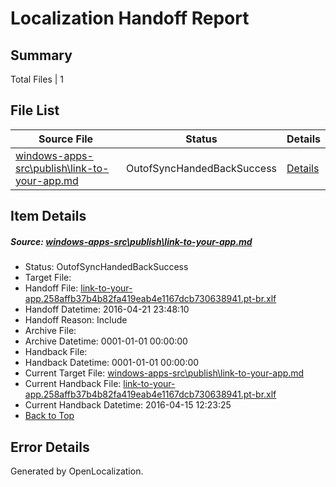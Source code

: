 # <a name='report-top'></a> Localization Handoff Report

## Summary
 Total Files | 1

## File List
 Source File | Status | Details 
 ----------- | ------ | ------- 
 [windows-apps-src\publish\link-to-your-app.md](https://github.com/Microsoft/windows-apps/blob/d36f14604bd8c2ce0d5778a67f5b5b9460d9fbf3/windows-apps-src/publish/link-to-your-app.md) | OutofSyncHandedBackSuccess | [Details](#891b99b52f7e3b347c0e2f9d298f144313cc7b2d3470)

## Item Details
##### <a name='891b99b52f7e3b347c0e2f9d298f144313cc7b2d3470'></a> Source: [windows-apps-src\publish\link-to-your-app.md](https://github.com/Microsoft/windows-apps/blob/d36f14604bd8c2ce0d5778a67f5b5b9460d9fbf3/windows-apps-src/publish/link-to-your-app.md)
* Status: OutofSyncHandedBackSuccess
* Target File: 
* Handoff File: [link-to-your-app.258affb37b4b82fa419eab4e1167dcb730638941.pt-br.xlf](https://github.com/Microsoft/WDG.handoff/blob/db6b95803e35f835d82f14d56d578aad87b33580/ol-handoff/Microsoft/windows-apps.pt-br/master/link-to-your-app.258affb37b4b82fa419eab4e1167dcb730638941.pt-br.xlf)
* Handoff Datetime: 2016-04-21 23:48:10
* Handoff Reason: Include
* Archive File: 
* Archive Datetime: 0001-01-01 00:00:00
* Handback File: 
* Handback Datetime: 0001-01-01 00:00:00
* Current Target File: [windows-apps-src\publish\link-to-your-app.md](https://github.com/Microsoft/windows-apps.pt-br/blob/149c863f61fcc324db3e3dea8782e6276b20d1c2/windows-apps-src/publish/link-to-your-app.md)
* Current Handback File: [link-to-your-app.258affb37b4b82fa419eab4e1167dcb730638941.pt-br.xlf](https://github.com/Microsoft/WDG.handback/blob/18f7494fe80578448c47b9ba618e4f4ad7301261/ol-handback/Microsoft/windows-apps.pt-br/master/link-to-your-app.258affb37b4b82fa419eab4e1167dcb730638941.pt-br.xlf)
* Current Handback Datetime: 2016-04-15 12:23:25
* [Back to Top](#report-top)


## Error Details

Generated by OpenLocalization.
